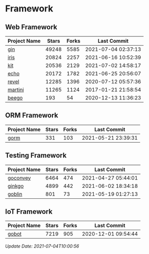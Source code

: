 # Framework

## Web Framework
| Project Name | Stars | Forks | Last Commit |
| ------------ | ----- | ----- | ----------- |
| [gin](https://github.com/gin-gonic/gin) | 49248 | 5585 | 2021-07-04 02:37:13 |
| [iris](https://github.com/kataras/iris) | 20824 | 2257 | 2021-06-16 10:52:39 |
| [kit](https://github.com/go-kit/kit) | 20536 | 2129 | 2021-07-02 14:58:17 |
| [echo](https://github.com/labstack/echo) | 20172 | 1782 | 2021-06-25 20:56:07 |
| [revel](https://github.com/revel/revel) | 12285 | 1396 | 2020-07-12 05:57:36 |
| [martini](https://github.com/go-martini/martini) | 11265 | 1124 | 2017-01-21 21:58:54 |
| [beego](https://github.com/astaxie/beego) | 193 | 54 | 2020-12-13 11:36:23 |

## ORM Framework
| Project Name | Stars | Forks | Last Commit |
| ------------ | ----- | ----- | ----------- |
| [gorm](https://github.com/jinzhu/gorm) | 331 | 103 | 2021-05-21 23:39:31 |

## Testing Framework
| Project Name | Stars | Forks | Last Commit |
| ------------ | ----- | ----- | ----------- |
| [goconvey](https://github.com/smartystreets/goconvey) | 6464 | 474 | 2021-04-27 05:44:01 |
| [ginkgo](https://github.com/onsi/ginkgo) | 4899 | 442 | 2021-06-02 18:34:18 |
| [goblin](https://github.com/franela/goblin) | 801 | 73 | 2021-05-19 01:27:13 |

## IoT Framework
| Project Name | Stars | Forks | Last Commit |
| ------------ | ----- | ----- | ----------- |
| [gobot](https://github.com/hybridgroup/gobot) | 7219 | 905 | 2020-12-01 09:54:44 |

*Update Date: 2021-07-04T10:00:56*